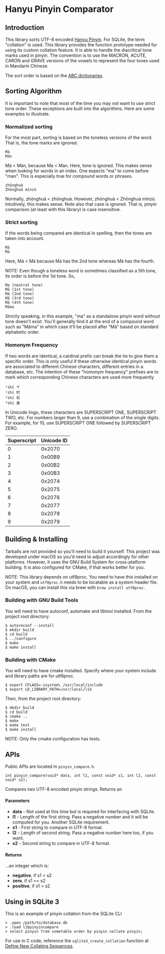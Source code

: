 # Hanyu Pinyin Comparator
## Introduction
This library sorts UTF-8 encoded [Hanyu Pinyin](https://en.wikipedia.org/wiki/Pinyin). For SQLite, the term "collation" is used. This library provides the function prototype needed for using its custom collation feature. It is able to handle the diacritical tone marks used in pinyin. The convention is to use the MACRON, ACUTE, CARON and GRAVE versions of the vowels to represent the four tones used in Mandarin Chinese.

The sort order is based on the [ABC dictionaries](http://wenlin.com/abc).

## Sorting Algorithm
It is important to note that most of the time you may _not_ want to use strict tone order. These exceptions are built into the algorithms. Here are some examples to illustrate.

### Normalized sorting
For the most part, sorting is based on the toneless versions of the word. That is, the tone marks are ignored.

    Mà
    Mán

Mà < Mán, because Ma < Man. Here, tone is ignored. This makes sense when looking for words in an index. One expects "ma" to come before "man". This is especially true for compound words or phrases.

    zhōnghuà
    Zhōnghuá mínzú

Normally, zhōnghuá < zhōnghuà. However, zhōnghuà < Zhōnghuá mínzú. Intuitively, this makes sense. Note also that case is ignored. That is, pinyin comparison (at least with this library) is case insensitive.

### Strict sorting
If the words being compared are identical in spelling, then the tones are taken into account.

    Má
    Mà

Here, Má < Mà because Má has the 2nd tone whereas Mà has the fourth.

NOTE: Even though a toneless word is sometimes classified as a 5th tone, its order is before the 1st tone. So,

    Ma (neutral tone)
    Mā (1st tone)
    Má (2nd tone)
    Mǎ (3rd tone)
    Mà (4th tone)
    Māma

Strictly speaking, in this example, "ma" as a standalone pinyin word without tone doesn't exist. You'll generally find it at the end of a compound word such as "Māma" in which case it'll be placed after "Mà" based on standard alphabetic order.

### Homonym Frequency
If two words are identical, a cardinal prefix can break the tie to give them a specific order. This is only useful if these otherwise identical pinyin words are associated to different Chinese characters, different entries in a database, etc. The intention of these "homonym frequency" prefixes are to mark which corresponding Chinese characters are used more frequently

    ¹shí 十
    ²shí 时
    ³shí 石
    ⁴shí 食

In Unicode lingo, these characters are SUPERSCRIPT ONE, SUPERSCRIPT TWO, etc. For numbers larger than 9, use a combination of the single digits. For example, for 10, use SUPERSCRIPT ONE followed by SUPERSCRIPT ZERO.

Superscript | Unicode ID
---|---
0|0x2070
1|0x00B9
2|0x00B2
3|0x00B3
4|0x2074
5|0x2075
6|0x2076
7|0x2077
8|0x2078
9|0x2079

## Building & Installing
Tarballs are not provided so you'll need to build it yourself. This project was developed under macOS so you'd need to adjust accordingly for other platforms. However, it uses the GNU Build System for cross-platform building. It is also configured for CMake, if that works better for you.

NOTE: This library depends on utf8proc. You need to have this installed on your system and `utf8proc.h` needs to be locatable as a system header file. On macOS, you can install this via brew with `brew install utf8proc`.

### Building with GNU Build Tools
You will need to have autoconf, automake and libtool installed. From the project root directory:

```
$ autoreconf --install
$ mkdir build
$ cd build
$ ../configure
$ make
$ make install
```

### Building with CMake
You will need to have cmake installed. Specify where your system include and library paths are for utf8proc.

```
$ export CFLAGS=-isystem\ /usr/local/include
$ export LD_LIBRARY_PATH=/usr/local/lib
```

Then, from the project root directory:

```
$ mkdir build
$ cd build
$ cmake ..
$ make
$ make test
$ make install
```

NOTE: Only the cmake configuration has tests.

## APIs

Public APIs are located in `pinyin_compare.h`.

    int pinyin_compare(void* data, int l1, const void* s1, int l2, const void* s2);

Compares two UTF-8 encoded pinyin strings. Returns an
#### Parameters
- **data** - Not used at this time but is required for interfacing with SQLite.
- **l1** - Length of the first string. Pass a negative number and it will be computed for you. Another SQLite requirement.
- **s1** - First string to compare in UTF-8 format.
- **l2** - Length of second string. Pass a negative number here too, if you want.
- **s2** - Second string to compare in UTF-8 format.

#### Returns
...an integer which is:
- **negative**, if s1 < s2
- **zero**, if s1 == s2
- **positive**, if s1 > s2

## Using in SQLite 3
This is an example of pinyin collation from the SQLite CLI

```
> .open /path/to/database.db
> .load libpinyincompare
> select pinyin from sometable order by pinyin collate pinyin;
```

For use in C code, reference the `sqlite3_create_collation` function at [Define New Collating Sequences](https://www.sqlite.org/c3ref/create_collation.html).
